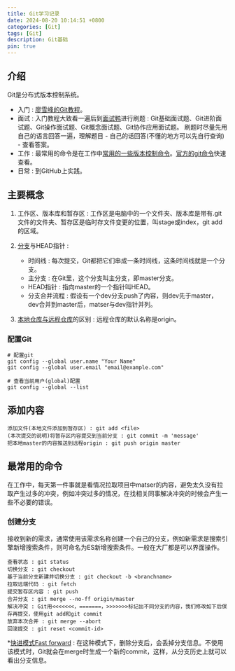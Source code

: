 ```yaml
---
title: Git学习记录
date: 2024-08-20 10:14:51 +0800
categories: [Git]
tags: [Git]
description: Git基础
pin: true
---
```


## 介绍
Git是分布式版本控制系统。
- 入门 : [廖雪峰的Git教程](https://liaoxuefeng.com/books/git/what-is-git/index.html)。
- 面试 : 入门教程大致看一遍后到[面试鸭](https://www.mianshiya.com/category/%E5%90%8E%E7%AB%AF)进行刷题 : Git基础面试题、Git进阶面试题、Git操作面试题、Git概念面试题、Git协作应用面试题。
刷题时尽量先用自己的语言回答一遍，理解题目 - 自己的话回答(不懂的地方可以先自行查询) - 查看答案。
- 工作 : 最常用的命令是在工作中[常用的一些版本控制命令](#最常用的命令)。[官方的git命令](https://tsejx.github.io/devops-guidebook/code/git/commit/)快速查看。
- 日常 : 到GitHub上实践。

## 主要概念
1. 工作区、版本库和暂存区 : 工作区是电脑中的一个文件夹、版本库是带有.git文件的文件夹、暂存区是临时存文件变更的位置，叫stage或index，git add的区域。

2. [分支](https://liaoxuefeng.com/books/git/branch/create/index.html)与HEAD指针 : 
    - 时间线 : 每次提交，Git都把它们串成一条时间线，这条时间线就是一个分支。
    - 主分支 : 在Git里，这个分支叫主分支，即master分支。
    - HEAD指针 : 指向master的一个指针叫HEAD。
    - 分支合并流程 : 假设有一个dev分支push了内容，则dev先于master，dev合并到master后，matser与dev指针并列。

3. [本地仓库与远程仓库](https://liaoxuefeng.com/books/git/branch/collaboration/index.html)的区别 : 远程仓库的默认名称是origin。

### 配置Git
```git
# 配置git
git config --global user.name "Your Name"
git config --global user.email "email@example.com"

# 查看当前用户(global)配置
git config --global --list
```

## 添加内容
```git
添加文件(本地文件添加到暂存区) : git add <file>
(本次提交的说明)将暂存区内容提交到当前分支 : git commit -m 'message'
把本地master的内容推送到远程origin : git push origin master
```

## 最常用的命令
在工作中，每天第一件事就是看情况拉取项目中matser的内容，避免太久没有拉取产生过多的冲突，例如冲突过多的情况，在找相关同事解决冲突的时候会产生一些不必要的错误。

### 创建分支
接收到新的需求，通常使用该需求名称创建一个自己的分支，例如新需求是搜索引擎新增搜索条件，则可命名为ES新增搜索条件。一般在大厂都是可以界面操作。

```git
查看状态 : git status
切换分支 : git checkout
基于当前分支新建并切换分支 : git checkout -b <branchname>
拉取远端代码 : git fetch
提交暂存区内容 : git push
合并分支 : git merge --no-ff origin/master
解决冲突 : Git用<<<<<<<，=======，>>>>>>>标记出不同分支的内容，我们修改如下后保存再提交，使用git add和git commit
放弃本次合并 : git merge --abort
回滚提交 : git reset <commit-id>
```
*[快进模式Fast forward](https://liaoxuefeng.com/books/git/branch/policy/index.html) : 在这种模式下，删除分支后，会丢掉分支信息。不使用该模式时，Git就会在merge时生成一个新的commit，这样，从分支历史上就可以看出分支信息。